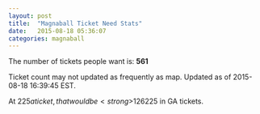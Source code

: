 ```yaml
---
layout: post
title:  "Magnaball Ticket Need Stats"
date:   2015-08-18 05:36:07
categories: magnaball
---
```


The number of tickets people want is: <strong>561</strong>

Ticket count may not updated as frequently as map. Updated as of 2015-08-18 16:39:45 EST.

At $225 a ticket, that would be <strong>$126225</strong> in GA tickets.